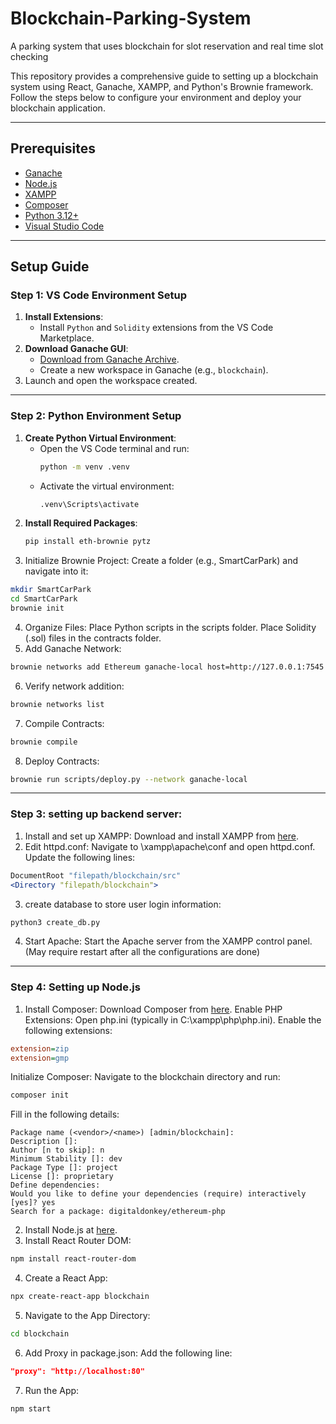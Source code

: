 # Blockchain-Parking-System
A parking system that uses blockchain for slot reservation and real time slot checking

This repository provides a comprehensive guide to setting up a blockchain system using React, Ganache, XAMPP, and Python's Brownie framework. Follow the steps below to configure your environment and deploy your blockchain application.

---

## Prerequisites

- [Ganache](https://trufflesuite.com/ganache/)
- [Node.js](https://nodejs.org/)
- [XAMPP](https://www.apachefriends.org/)
- [Composer](https://getcomposer.org/)
- [Python 3.12+](https://www.python.org/)
- [Visual Studio Code](https://code.visualstudio.com/)

---

## Setup Guide

### Step 1: VS Code Environment Setup
1. **Install Extensions**:
   - Install `Python` and `Solidity` extensions from the VS Code Marketplace.
2. **Download Ganache GUI**:
   - [Download from Ganache Archive](https://archive.trufflesuite.com/ganache/).
   - Create a new workspace in Ganache (e.g., `blockchain`).
3. Launch and open the workspace created.

---

### Step 2: Python Environment Setup
1. **Create Python Virtual Environment**:
   - Open the VS Code terminal and run:
     ```bash
     python -m venv .venv
     ```
   - Activate the virtual environment:
     ```bash
     .venv\Scripts\activate
     ```
2. **Install Required Packages**:
   ```bash
   pip install eth-brownie pytz
   ```
3. Initialize Brownie Project:
Create a folder (e.g., SmartCarPark) and navigate into it:
```bash
mkdir SmartCarPark
cd SmartCarPark
brownie init
```
4. Organize Files:
Place Python scripts in the scripts folder.
Place Solidity (.sol) files in the contracts folder.
5. Add Ganache Network:
```bash
brownie networks add Ethereum ganache-local host=http://127.0.0.1:7545 chainid=5777
```
6. Verify network addition:
```bash
brownie networks list
```
7. Compile Contracts:
```bash
brownie compile
```
8. Deploy Contracts:
```bash
brownie run scripts/deploy.py --network ganache-local
```

---

### Step 3: setting up backend server:
1. Install and set up XAMPP:
Download and install XAMPP from [here](https://www.apachefriends.org/).
2. Edit httpd.conf:
Navigate to \xampp\apache\conf and open httpd.conf.
Update the following lines:
```apache
DocumentRoot "filepath/blockchain/src"
<Directory "filepath/blockchain">
```
3. create database to store user login information:
```bash
python3 create_db.py
```
4. Start Apache:
Start the Apache server from the XAMPP control panel. (May require restart after all the configurations are done)

---

### Step 4: Setting up Node.js
1. Install Composer:
Download Composer from [here](https://getcomposer.org/).
Enable PHP Extensions:
Open php.ini (typically in C:\xampp\php\php.ini).
Enable the following extensions:
```ini
extension=zip
extension=gmp
```
Initialize Composer:
Navigate to the blockchain directory and run:
```bash
composer init
```
Fill in the following details:
```
Package name (<vendor>/<name>) [admin/blockchain]: 
Description []: 
Author [n to skip]: n
Minimum Stability []: dev
Package Type []: project
License []: proprietary
Define dependencies:
Would you like to define your dependencies (require) interactively [yes]? yes
Search for a package: digitaldonkey/ethereum-php
```
2. Install Node.js at [here](https://nodejs.org/).
3. Install React Router DOM:
```bash
npm install react-router-dom
```
4. Create a React App: 
```bash
npx create-react-app blockchain
```
5. Navigate to the App Directory:
```bash
cd blockchain
```
6. Add Proxy in package.json: Add the following line:
```json
"proxy": "http://localhost:80"
```
7. Run the App:
```bash
npm start
```



